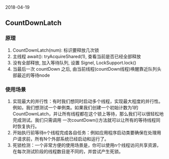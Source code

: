 2018-04-19

## CountDownLatch

### 原理
1. CountDownLatch(num): 标识要释放几次锁
2. 主线程 await(): tryAcquireShared(1), 查看当前是否已经全部释放 
3. 没有全部释放, 加入等待队列, 设置 Signel, LockSupport.lock() 
4. 当最后一次 countDown 之后, 由当前线程(countDown线程)唤醒靠近队列头部最近的等待node

### 使用场景
1. 实现最大的并行性：有时我们想同时启动多个线程，实现最大程度的并行性。例如，我们想测试一个单例类。如果我们创建一个初始计数为1的CountDownLatch，并让所有线程都在这个锁上等待，那么我们可以很轻松地完成测试。我们只需调用 一次countDown()方法就可以让所有的等待线程同时恢复执行。
2. 开始执行前等待n个线程完成各自任务：例如应用程序启动类要确保在处理用户请求前，所有N个外部系统已经启动和运行了。
3. 死锁检测：一个非常方便的使用场景是，你可以使用n个线程访问共享资源，在每次测试阶段的线程数目是不同的，并尝试产生死锁。